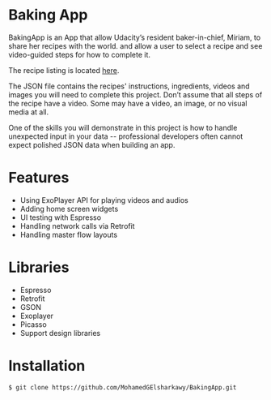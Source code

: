 # Baking App

BakingApp is an App that allow Udacity’s resident baker-in-chief, Miriam, to share her recipes with the world. and allow a user to select a recipe and see video-guided steps for how to complete it.

The recipe listing is located [here](https://d17h27t6h515a5.cloudfront.net/topher/2017/May/59121517_baking/baking.json).

The JSON file contains the recipes' instructions, ingredients, videos and images you will need to complete this project. Don’t assume that all steps of the recipe have a video. Some may have a video, an image, or no visual media at all.

One of the skills you will demonstrate in this project is how to handle unexpected input in your data -- professional developers often cannot expect polished JSON data when building an app.

# Features
- Using ExoPlayer API for playing videos and audios
- Adding home screen widgets
- UI testing with Espresso
- Handling network calls via Retrofit 
- Handling master flow layouts

# Libraries
- Espresso
- Retrofit
- GSON
- Exoplayer
- Picasso
- Support design libraries

# Installation
```
$ git clone https://github.com/MohamedGElsharkawy/BakingApp.git

```
